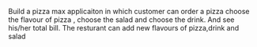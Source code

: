 Build a pizza max applicaiton in which customer can order a pizza choose the flavour of pizza , choose the salad and choose the drink. And see his/her total bill. The resturant can add new flavours of pizza,drink and salad
